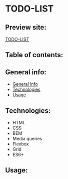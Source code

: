 # TODO-LIST

## Preview site:
[TODO-LIST](https://eliza-youcode.github.io/TODO-LIST/)

## Table of contents:

## General info:
- [General info](#info)
- [Technologies](#technologies)
- [Usage](#usage)

## Technologies:
- HTML
- CSS
- BEM
- Media queries
- Flexbox
- Grid
- ES6+

## Usage:
